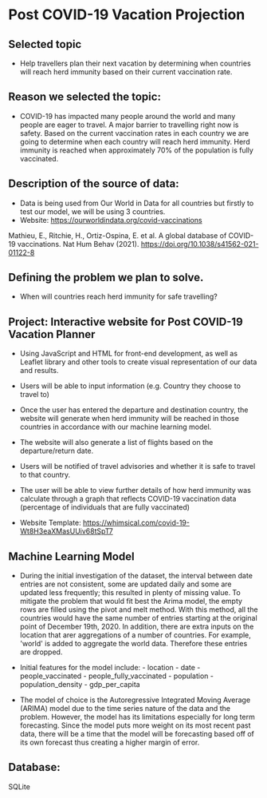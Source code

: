 # Post COVID-19 Vacation Projection 

## Selected topic

-	Help travellers plan their next vacation by determining when countries will reach herd immunity based on their current vaccination rate. 

## Reason we selected the topic: 

-	COVID-19 has impacted many people around the world and many people are eager to travel. A major barrier to travelling right now is safety. Based on the current vaccination rates in each country we are going to determine when each country will reach herd immunity. Herd immunity is reached when approximately 70% of the population is fully vaccinated. 

## Description of the source of data: 

- Data is being used from Our World in Data for all countries but firstly to test our model, we will be using 3 countries. 
- Website: https://ourworldindata.org/covid-vaccinations

Mathieu, E., Ritchie, H., Ortiz-Ospina, E. et al. A global database of COVID-19 vaccinations. Nat Hum Behav (2021). https://doi.org/10.1038/s41562-021-01122-8

## Defining the problem we plan to solve.
-	When will countries reach herd immunity for safe travelling? 

## Project: Interactive website for Post COVID-19 Vacation Planner

-	Using JavaScript and HTML for front-end development, as well as Leaflet library and other tools to create visual representation of our data and results.

-	Users will be able to input information (e.g. Country they choose to travel to)

- 	Once the user has entered the departure and destination country, the website will generate when herd immunity will be reached in those countries in accordance with our machine learning model. 

-	The website will also generate a list of flights based on the departure/return date.

-	Users will be notified of travel advisories and whether it is safe to travel to that country. 

-	The user will be able to view further details of how herd immunity was calculate through a graph that reflects COVID-19 vaccination data (percentage of individuals that are fully vaccinated)

-	Website Template: https://whimsical.com/covid-19-Wt8H3eaXMasUUiv68tSpT7 

## Machine Learning Model 
 


-	During the initial investigation of the dataset, the interval between date entries are not consistent, some are updated daily and some are updated less frequently; this resulted in plenty of missing value. To mitigate the problem that would fit best the Arima model, the empty rows are filled using the pivot and melt method. With this method, all the countries would have the same number of entries starting at the original point
of December 19th, 2020. In addition, there are extra inputs on the location that arer aggregations of a number of countries. For example, 'world' is added to aggregate the world data. Therefore these entries are dropped.

-	Initial features for the model include:
		- location
		- date
		- people_vaccinated
		- people_fully_vaccinated
		- population
		- population_density
		- gdp_per_capita

- The model of choice is the Autoregressive Integrated Moving Average (ARIMA) model due to the time series nature of the data and the problem. However, the model has its limitations especially for long term forecasting. Since the model puts more weight on its most recent past data, there will be a time that the model will be forecasting based off of its own forecast thus creating a higher margin of error.

## Database: 
SQLite

